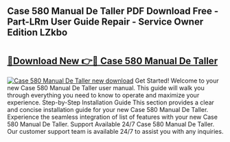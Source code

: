 ## Case 580 Manual De Taller PDF Download Free - Part-LRm User Guide Repair - Service Owner Edition LZkbo

# <h2><a href="http://bc3964.oget.top/?id=Case+580+Manual+De+Taller">🔗Download New 👉🔴 Case 580 Manual De Taller</a></h2>

[![Case 580 Manual De Taller new download](https://i.imgur.com/5g1atiW.png)](http://bc3964.oget.top/?id=Case+580+Manual+De+Taller)
Get Started! Welcome to your new Case 580 Manual De Taller user manual. This guide will walk you through everything you need to know to operate and maximize your experience. Step-by-Step Installation Guide This section provides a clear and concise installation guide for your new Case 580 Manual De Taller. Experience the seamless integration of list of features with your new Case 580 Manual De Taller. Support Available 24/7 Case 580 Manual De Taller. Our customer support team is available 24/7 to assist you with any inquiries.
